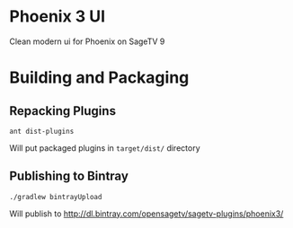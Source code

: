 # Phoenix 3 UI
Clean modern ui for Phoenix on SageTV 9

# Building and Packaging
## Repacking Plugins
`ant dist-plugins`

Will put packaged plugins in `target/dist/` directory

## Publishing to Bintray
`./gradlew bintrayUpload`

Will publish to http://dl.bintray.com/opensagetv/sagetv-plugins/phoenix3/

